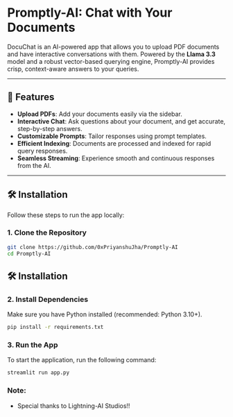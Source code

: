 # Promptly-AI: Chat with Your Documents

DocuChat is an AI-powered app that allows you to upload PDF documents and have interactive conversations with them. Powered by the **Llama 3.3** model and a robust vector-based querying engine, Promptly-AI provides crisp, context-aware answers to your queries.

---

## 🚀 Features

- **Upload PDFs**: Add your documents easily via the sidebar.
- **Interactive Chat**: Ask questions about your document, and get accurate, step-by-step answers.
- **Customizable Prompts**: Tailor responses using prompt templates.
- **Efficient Indexing**: Documents are processed and indexed for rapid query responses.
- **Seamless Streaming**: Experience smooth and continuous responses from the AI.

---

## 🛠️ Installation

Follow these steps to run the app locally:

### 1. Clone the Repository
```bash
git clone https://github.com/0xPriyanshuJha/Promptly-AI
cd Promptly-AI
```

## 🛠️ Installation

### 2. Install Dependencies
Make sure you have Python installed (recommended: Python 3.10+).

```bash
pip install -r requirements.txt
```

### 3. Run the App

To start the application, run the following command:

```bash
streamlit run app.py
```


### Note:
* Special thanks to Lightning-AI Studios!!

